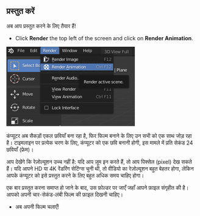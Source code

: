 ## प्रस्तुत करें

अब आप प्रस्तुत करने के लिए तैयार हैं!

+ Click **Render** the top left of the screen and click on **Render Animation**.

![एनिमेशन पर क्लिक करें](images/blender-click-render-animation.png)

कंप्यूटर अब सैकड़ों एकल छवियाँ बना रहा है, फिर फिल्म बनाने के लिए उन सभी को एक साथ जोड़ रहा है। टाइमलाइन पर प्रत्येक चरण के लिए, कंप्यूटर को एक छवि बनानी होगी, इस मामले में प्रति सेकंड 24 छवियाँ (फ्रेम)।

आप देखेंगे कि रेज़ोल्यूशन उच्च नहीं है: यदि आप ज़ूम इन करते हैं, तो आप पिक्सेल (pixel) देख सकते हैं। यदि आपने HD या 4K रेंडरिंग सेटिंग्स चुनी थी, तो वीडियो का रेज़ोल्यूशन बहुत बेहतर होगा, लेकिन आपके कंप्यूटर को इसे प्रस्तुत करने के लिए बहुत अधिक समय चाहिए होगा।

एक बार प्रस्तुत करना समाप्त हो जाने के बाद, उस फ़ोल्डर पर जाएँ जहाँ आपने फ़ाइल संगृहीत की है। आपको अपनी चार-सेकंड-लंबी फिल्म की फ़ाइल दिखनी चाहिए।

+ अब अपनी फिल्म चलाएँ!